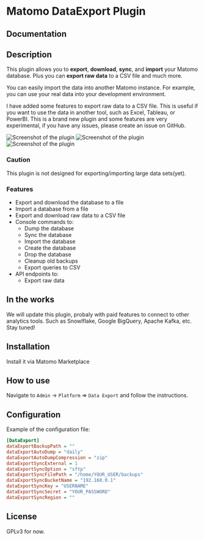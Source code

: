 # Matomo DataExport Plugin

## Documentation

## Description

This plugin allows you to **export**, **download**, **sync**, and **import** your Matomo database.
Plus you can **export raw data** to a CSV file and much more.

You can easily import the data into another Matomo instance. For example,
you can use your real data into your development environment.

I have added some features to export raw data to a CSV file.
This is useful if you want to use the data in another tool, such as Excel, Tableau, or PowerBI.
This is a brand new plugin and some features are very experimental,
if you have any issues, please create an issue on GitHub.

![Screenshot of the plugin](https://plugins.matomo.org/DataExport/images/1.1.1/1-Default-view.png?w=1024)
![Screenshot of the plugin](https://plugins.matomo.org/DataExport/images/1.1.1/2-Default-view.png?w=1024)
![Screenshot of the plugin](https://plugins.matomo.org/DataExport/images/1.1.1/3-Settings-page.png?w=1024)

### Caution

This plugin is not designed for exporting/importing large data sets(yet).

### Features

- Export and download the database to a file
- Import a database from a file
- Export and download raw data to a CSV file
- Console commands to:
  - Dump the database
  - Sync the database
  - Import the database
  - Create the database
  - Drop the database
  - Cleanup old backups
  - Export queries to CSV
- API endpoints to:
  - Export raw data

## In the works

We will update this plugin, probaly with paid features to connect to other
analytics tools. Such as Snowlflake, Google BigQuery, Apache Kafka, etc.  
Stay tuned!

## Installation

Install it via Matomo Marketplace

## How to use

Navigate to `Admin` -> `Platform` => `Data Export` and follow the instructions.

## Configuration

Example of the configuration file:
```ini
[DataExport]
dataExportBackupPath = ""
dataExportAutoDump = "daily"
dataExportAutoDumpCompression = "zip"
dataExportSyncExternal = 1
dataExportSyncOption = "sftp"
dataExportSyncFilePath = "/home/YOUR_USER/backups"
dataExportSyncBucketName = "192.168.0.1"
dataExportSyncKey = "USERNAME"
dataExportSyncSecret = "YOUR_PASSWORD"
dataExportSyncRegion = ""
```

## License

GPLv3 for now.


